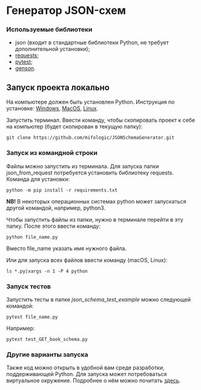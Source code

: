 # Генератор JSON-схем

### Используемые библиотеки
* json (входит в стандартные библиотеки Python, не требует дополнительной установки);
* [requests](https://requests.readthedocs.io/en/latest/);
* [pytest](https://docs.pytest.org/en/7.1.x/contents.html);
* [genson](https://github.com/wolverdude/GenSON).

## Запуск проекта локально
На компьютере должен быть установлен Python. Инструкция по установке: 
[Windows](https://metanit.com/python/tutorial/1.2.php),
[MacOS](https://metanit.com/python/tutorial/1.5.php),
[Linux](https://metanit.com/python/tutorial/1.6.php).

Запустить терминал. Ввести команду, чтобы скопировать проект к себе на компьютер (будет скопирован в текущую папку):
```commandline
git clone https://github.com/mifologic/JSONSchemaGenerator.git
```

### Запуск из командной строки
Файлы можно запустить из терминала. Для запуска папки json_from_request потребуется установить библиотеку requests. 
Команда для установки:
````commandline
python -m pip install -r requirements.txt
````
**NB!** В некоторых операционных системах python может запускаться другой командой, например, python3. 

Чтобы запустить файлы из папки, нужно в терминале перейти в эту папку. После этого ввести команду:
```commandline
python file_name.py
```
Вместо file_name указать имя нужного файла.

Или для запуска всех файлов ввести команду (macOS, Linux):
```commandline
ls *.py|xargs -n 1 -P 4 python
```

### Запуск тестов
Запустить тесты в папке *json_schema_test_example* можно следующей командой:
```commandline
pytest file_name.py
```
Например:
```commandline
pytest test_GET_book_schema.py
```
### Другие варианты запуска
Также код можно открыть в удобной вам среде разработки, поддерживающей Python. 
Для запуска может потребоваться виртуальное окружение. Подробнее о нём можно почитать [здесь](https://pavel-karateev.gitbook.io/intermediate-python/sredstva-razrabotki/virtual_environment). 
